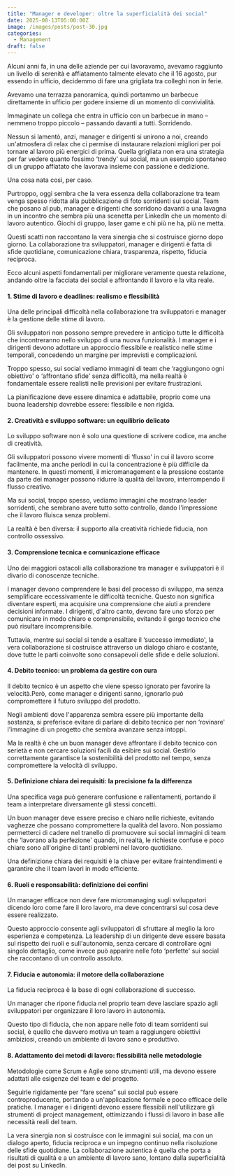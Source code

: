 ```yaml
---
title: "Manager e developer: oltre la superficialità dei social"
date: 2025-08-13T05:00:00Z
image: /images/posts/post-30.jpg
categories: 
  - Management
draft: false
---
```


Alcuni anni fa, in una delle aziende per cui lavoravamo, avevamo raggiunto un livello di serenità e affiatamento talmente elevato che il 16 agosto, pur essendo in ufficio, decidemmo di fare una grigliata tra colleghi non in ferie.

Avevamo una terrazza panoramica, quindi portammo un barbecue direttamente in ufficio per godere insieme di un momento di convivialità.

Immaginate un collega che entra in ufficio con un barbecue in mano – nemmeno troppo piccolo – passando davanti a tutti. Sorridendo.

Nessun si lamentò, anzi, manager e dirigenti si unirono a noi, creando un'atmosfera di relax che ci permise di instaurare relazioni migliori per poi tornare al lavoro più energici di prima. Quella grigliata non era una strategia per far vedere quanto fossimo ‘trendy' sui social, ma un esempio spontaneo di un gruppo affiatato che lavorava insieme con passione e dedizione.

Una cosa nata così, per caso.

Purtroppo, oggi sembra che la vera essenza della collaborazione tra team venga spesso ridotta alla pubblicazione di foto sorridenti sui social. Team che posano al pub, manager e dirigenti che sorridono davanti a una lavagna in un incontro che sembra più una scenetta per LinkedIn che un momento di lavoro autentico. Giochi di gruppo, laser game e chi più ne ha, più ne metta.

Questi scatti non raccontano la vera sinergia che si costruisce giorno dopo giorno. La collaborazione tra sviluppatori, manager e dirigenti è fatta di sfide quotidiane, comunicazione chiara, trasparenza, rispetto, fiducia reciproca.

Ecco alcuni aspetti fondamentali per migliorare veramente questa relazione, andando oltre la facciata dei social e affrontando il lavoro e la vita reale.

#### 1. Stime di lavoro e deadlines: realismo e flessibilità
Una delle principali difficoltà nella collaborazione tra sviluppatori e manager è la gestione delle stime di lavoro.

Gli sviluppatori non possono sempre prevedere in anticipo tutte le difficoltà che incontreranno nello sviluppo di una nuova funzionalità. I manager e i dirigenti devono adottare un approccio flessibile e realistico nelle stime temporali, concedendo un margine per imprevisti e complicazioni.

Troppo spesso, sui social vediamo immagini di team che ‘raggiungono ogni obiettivo' o ‘affrontano sfide' senza difficoltà, ma nella realtà è fondamentale essere realisti nelle previsioni per evitare frustrazioni.

La pianificazione deve essere dinamica e adattabile, proprio come una buona leadership dovrebbe essere: flessibile e non rigida.

#### 2. Creatività e sviluppo software: un equilibrio delicato
Lo sviluppo software non è solo una questione di scrivere codice, ma anche di creatività.

Gli sviluppatori possono vivere momenti di ‘flusso' in cui il lavoro scorre facilmente, ma anche periodi in cui la concentrazione è più difficile da mantenere. In questi momenti, il micromanagement e la pressione costante da parte dei manager possono ridurre la qualità del lavoro, interrompendo il flusso creativo.

Ma sui social, troppo spesso, vediamo immagini che mostrano leader sorridenti, che sembrano avere tutto sotto controllo, dando l'impressione che il lavoro fluisca senza problemi.

La realtà è ben diversa: il supporto alla creatività richiede fiducia, non controllo ossessivo.

#### 3. Comprensione tecnica e comunicazione efficace
Uno dei maggiori ostacoli alla collaborazione tra manager e sviluppatori è il divario di conoscenze tecniche.

I manager devono comprendere le basi del processo di sviluppo, ma senza semplificare eccessivamente le difficoltà tecniche. Questo non significa diventare esperti, ma acquisire una comprensione che aiuti a prendere decisioni informate. I dirigenti, d'altro canto, devono fare uno sforzo per comunicare in modo chiaro e comprensibile, evitando il gergo tecnico che può risultare incomprensibile.

Tuttavia, mentre sui social si tende a esaltare il ‘successo immediato', la vera collaborazione si costruisce attraverso un dialogo chiaro e costante, dove tutte le parti coinvolte sono consapevoli delle sfide e delle soluzioni.

#### 4. Debito tecnico: un problema da gestire con cura
Il debito tecnico è un aspetto che viene spesso ignorato per favorire la velocità.Però, come manager e dirigenti sanno, ignorarlo può compromettere il futuro sviluppo del prodotto.

Negli ambienti dove l'apparenza sembra essere più importante della sostanza, si preferisce evitare di parlare di debito tecnico per non ‘rovinare' l'immagine di un progetto che sembra avanzare senza intoppi.

Ma la realtà è che un buon manager deve affrontare il debito tecnico con serietà e non cercare soluzioni facili da esibire sui social. Gestirlo correttamente garantisce la sostenibilità del prodotto nel tempo, senza compromettere la velocità di sviluppo.

#### 5. Definizione chiara dei requisiti: la precisione fa la differenza
Una specifica vaga può generare confusione e rallentamenti, portando il team a interpretare diversamente gli stessi concetti.

Un buon manager deve essere preciso e chiaro nelle richieste, evitando vaghezze che possano compromettere la qualità del lavoro. Non possiamo permetterci di cadere nel tranello di promuovere sui social immagini di team che ‘lavorano alla perfezione' quando, in realtà, le richieste confuse e poco chiare sono all'origine di tanti problemi nel lavoro quotidiano.

Una definizione chiara dei requisiti è la chiave per evitare fraintendimenti e garantire che il team lavori in modo efficiente.

#### 6. Ruoli e responsabilità: definizione dei confini
Un manager efficace non deve fare micromanaging sugli sviluppatori dicendo loro come fare il loro lavoro, ma deve concentrarsi sul cosa deve essere realizzato.

Questo approccio consente agli sviluppatori di sfruttare al meglio la loro esperienza e competenza. La leadership di un dirigente deve essere basata sul rispetto dei ruoli e sull'autonomia, senza cercare di controllare ogni singolo dettaglio, come invece può apparire nelle foto ‘perfette' sui social che raccontano di un controllo assoluto.

#### 7. Fiducia e autonomia: il motore della collaborazione
La fiducia reciproca è la base di ogni collaborazione di successo.

Un manager che ripone fiducia nel proprio team deve lasciare spazio agli sviluppatori per organizzare il loro lavoro in autonomia.

Questo tipo di fiducia, che non appare nelle foto di team sorridenti sui social, è quello che davvero motiva un team a raggiungere obiettivi ambiziosi, creando un ambiente di lavoro sano e produttivo.

#### 8. Adattamento dei metodi di lavoro: flessibilità nelle metodologie
Metodologie come Scrum e Agile sono strumenti utili, ma devono essere adattati alle esigenze del team e del progetto.

Seguirle rigidamente per “fare scena” sui social può essere controproducente, portando a un'applicazione formale e poco efficace delle pratiche. I manager e i dirigenti devono essere flessibili nell'utilizzare gli strumenti di project management, ottimizzando i flussi di lavoro in base alle necessità reali del team.

La vera sinergia non si costruisce con le immagini sui social, ma con un dialogo aperto, fiducia reciproca e un impegno continuo nella risoluzione delle sfide quotidiane. La collaborazione autentica è quella che porta a risultati di qualità e a un ambiente di lavoro sano, lontano dalla superficialità dei post su LinkedIn.